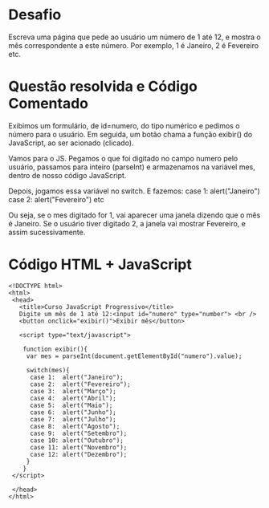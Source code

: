 # Desafio

Escreva uma página que pede ao usuário um número de 1 até 12, e mostra o mês correspondente a este número. Por exemplo, 1 é Janeiro, 2 é Fevereiro etc.

# Questão resolvida e Código Comentado
Exibimos um formulário, de id=numero, do tipo numérico e pedimos o número para o usuário.
Em seguida, um botão chama a função exibir() do JavaScript, ao ser acionado (clicado).

Vamos para o JS.
Pegamos o que foi digitado no campo numero pelo usuário, passamos para inteiro (parseInt) e armazenamos na variável mes, dentro de nosso código JavaScript.

Depois, jogamos essa variável no switch.
E fazemos:
case 1: alert("Janeiro")
case 2: alert("Fevereiro")
etc

Ou seja, se o mes digitado for 1, vai aparecer uma janela dizendo que o mês é Janeiro.
Se o usuário tiver digitado 2, a janela vai mostrar Fevereiro, e assim sucessivamente.

# Código HTML + JavaScript

```
<!DOCTYPE html>
<html>
 <head>
   <title>Curso JavaScript Progressivo</title>
   Digite um mês de 1 até 12:<input id="numero" type="number"> <br />
   <button onclick="exibir()">Exibir mês</button>

   <script type="text/javascript">

    function exibir(){
     var mes = parseInt(document.getElementById("numero").value);
     
     switch(mes){
      case 1:  alert("Janeiro");
      case 2:  alert("Fevereiro");
      case 3:  alert("Março");
      case 4:  alert("Abril");
      case 5:  alert("Maio");
      case 6:  alert("Junho");
      case 7:  alert("Julho");
      case 8:  alert("Agosto");
      case 9:  alert("Setembro");
      case 10: alert("Outubro");
      case 11: alert("Novembro");
      case 12: alert("Dezembro");
     }
    }
 </script>

 </head>
</html>
```


